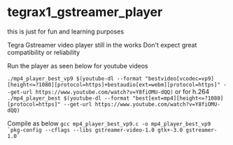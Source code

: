 # tegrax1_gstreamer_player
this is just for fun and learning purposes

Tegra Gstreamer video player still in the works
Don't expect great compatibility or reliability

Run the player as seen below for youtube videos

```./mp4_player_best_vp9 $(youtube-dl --format "bestvideo[vcodec=vp9][height<=?1080][protocol=https]+bestaudio[ext=webm][protocol=https]" --get-url https://www.youtube.com/watch?v=Y8fiOMU-dQQ)```
or for h.264
```./mp4_player_best $(youtube-dl --format "best[ext=mp4][height<=?1080][protocol=https]" --get-url https://www.youtube.com/watch?v=Y8fiOMU-dQQ)```

Compile as below
``` gcc mp4_player_best_vp9.c -o mp4_player_best_vp9 `pkg-config --cflags --libs gstreamer-video-1.0 gtk+-3.0 gstreamer-1.0` ```

